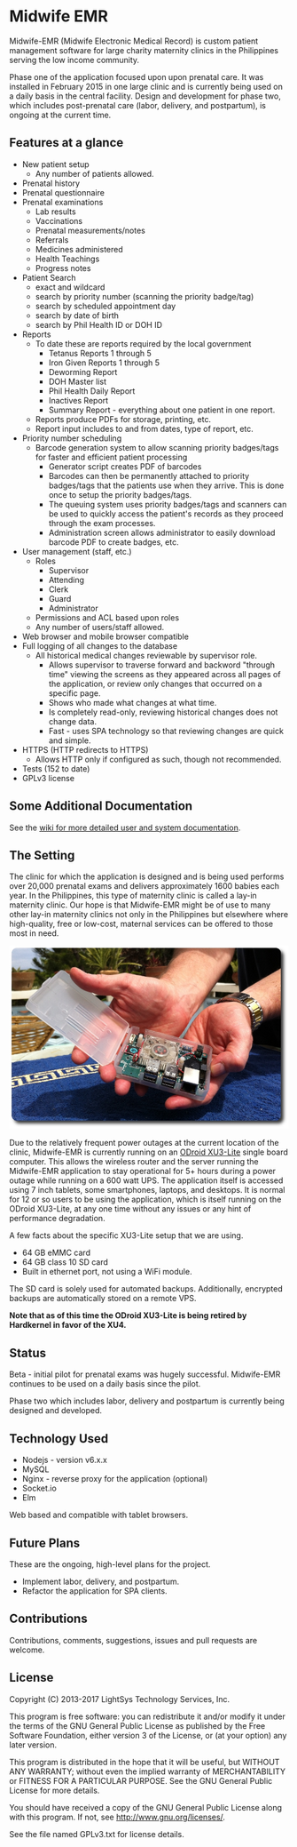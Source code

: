 # Midwife EMR

Midwife-EMR (Midwife Electronic Medical Record) is custom patient management
software for large charity maternity clinics in the Philippines serving the low
income community.

Phase one of the application focused upon upon prenatal care. It was installed
in February 2015 in one large clinic and is currently being used on a daily
basis in the central facility. Design and development for phase two, which
includes post-prenatal care (labor, delivery, and postpartum), is ongoing at
the current time.

## Features at a glance

- New patient setup
   - Any number of patients allowed.
- Prenatal history
- Prenatal questionnaire
- Prenatal examinations
   - Lab results
   - Vaccinations
   - Prenatal measurements/notes
   - Referrals
   - Medicines administered
   - Health Teachings
   - Progress notes
- Patient Search
   - exact and wildcard
   - search by priority number (scanning the priority badge/tag)
   - search by scheduled appointment day
   - search by date of birth
   - search by Phil Health ID or DOH ID
- Reports
   - To date these are reports required by the local government
      - Tetanus Reports 1 through 5
      - Iron Given Reports 1 through 5
      - Deworming Report
      - DOH Master list
      - Phil Health Daily Report
      - Inactives Report
      - Summary Report - everything about one patient in one report.
   - Reports produce PDFs for storage, printing, etc.
   - Report input includes to and from dates, type of report, etc.
- Priority number scheduling
   - Barcode generation system to allow scanning priority badges/tags for
    faster and efficient patient processing
      - Generator script creates PDF of barcodes
      - Barcodes can then be permanently attached to priority badges/tags that the patients
      use when they arrive. This is done once to setup the priority
      badges/tags.
      - The queuing system uses priority badges/tags and scanners can be used to
      quickly access the patient's records as they proceed through the exam
      processes.
      - Administration screen allows administrator to easily download barcode PDF to create badges, etc.
- User management (staff, etc.)
   - Roles
      - Supervisor
      - Attending
      - Clerk
      - Guard
      - Administrator
   - Permissions and ACL based upon roles
   - Any number of users/staff allowed.
- Web browser and mobile browser compatible
- Full logging of all changes to the database
   - All historical medical changes reviewable by supervisor role.
      - Allows supervisor to traverse forward and backword "through time"
        viewing the screens as they appeared across all pages of the application,
        or review only changes that occurred on a specific page.
      - Shows who made what changes at what time.
      - Is completely read-only, reviewing historical changes does not change
        data.
      - Fast - uses SPA technology so that reviewing changes are quick and
        simple.
- HTTPS (HTTP redirects to HTTPS)
   - Allows HTTP only if configured as such, though not recommended.
- Tests (152 to date)
- GPLv3 license

## Some Additional Documentation

See the [wiki for more detailed user and system documentation](../../wiki).

## The Setting

The clinic for which the application is designed and is being used performs
over 20,000 prenatal exams and delivers approximately 1600 babies each year.
In the Philippines, this type of maternity clinic is called a lay-in maternity
clinic. Our hope is that Midwife-EMR might be of use to many other lay-in
maternity clinics not only in the Philippines but elsewhere where
high-quality, free or low-cost, maternal services can be offered to those most
in need.

![ODroid XU3-Lite](docs/images/IMG_2568_cropped_rounded_830x542.JPG)

Due to the relatively frequent power outages at the current location of the clinic,
Midwife-EMR is currently running on an [ODroid
XU3-Lite](http://www.hardkernel.com/main/products/prdt_info.php?g_code=G141351880955)
single board computer. This allows the wireless router and the server running
the Midwife-EMR application to stay operational for 5+ hours during a power
outage while running on a 600 watt UPS. The application itself is accessed
using 7 inch tablets, some smartphones, laptops, and desktops. It is
normal for 12 or so users to be using the application, which is itself running on
the ODroid XU3-Lite, at any one time without any issues or any hint of
performance degradation.

A few facts about the specific XU3-Lite setup that we are using.

- 64 GB eMMC card
- 64 GB class 10 SD card
- Built in ethernet port, not using a WiFi module.

The SD card is solely used for automated backups. Additionally, encrypted
backups are automatically stored on a remote VPS.

**Note that as of this time the ODroid XU3-Lite is being retired by Hardkernel
in favor of the XU4.**

## Status

Beta - initial pilot for prenatal exams was hugely successful. Midwife-EMR
continues to be used on a daily basis since the pilot.

Phase two which includes labor, delivery and postpartum is currently being
designed and developed.

## Technology Used

- Nodejs - version v6.x.x
- MySQL
- Nginx - reverse proxy for the application (optional)
- Socket.io
- Elm

Web based and compatible with tablet browsers.

## Future Plans

These are the ongoing, high-level plans for the project.

- Implement labor, delivery, and postpartum.
- Refactor the application for SPA clients.

## Contributions

Contributions, comments, suggestions, issues and pull requests are welcome.

## License

Copyright (C) 2013-2017 LightSys Technology Services, Inc.

This program is free software: you can redistribute it and/or modify
it under the terms of the GNU General Public License as published by
the Free Software Foundation, either version 3 of the License, or
(at your option) any later version.

This program is distributed in the hope that it will be useful,
but WITHOUT ANY WARRANTY; without even the implied warranty of
MERCHANTABILITY or FITNESS FOR A PARTICULAR PURPOSE.  See the
GNU General Public License for more details.

You should have received a copy of the GNU General Public License
along with this program.  If not, see <http://www.gnu.org/licenses/>.

See the file named GPLv3.txt for license details.
